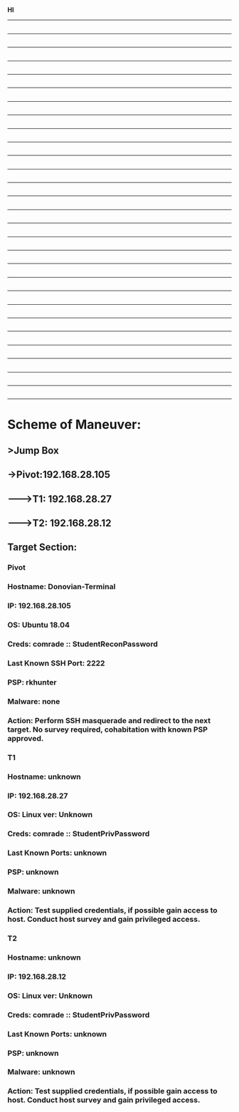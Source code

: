 ## 
### 
************************************HI************************************
__________________________________________________________________________________________________________________
## 
### 

__________________________________________________________________________________________________________________
## 
### 

__________________________________________________________________________________________________________________
## 
### 

__________________________________________________________________________________________________________________
## 
### 

__________________________________________________________________________________________________________________
## 
### 

__________________________________________________________________________________________________________________
## 
### 

__________________________________________________________________________________________________________________
## 
### 

__________________________________________________________________________________________________________________
## 
### 

__________________________________________________________________________________________________________________
## 
### 

__________________________________________________________________________________________________________________
## 
### 

__________________________________________________________________________________________________________________
## 
### 

__________________________________________________________________________________________________________________
## 
### 

__________________________________________________________________________________________________________________
## 
### 

__________________________________________________________________________________________________________________
## 
### 

__________________________________________________________________________________________________________________
## 
### 

__________________________________________________________________________________________________________________
## 
### 

__________________________________________________________________________________________________________________
## 
### 

__________________________________________________________________________________________________________________
## 
### 

__________________________________________________________________________________________________________________
## 
### 

__________________________________________________________________________________________________________________
## 
### 

__________________________________________________________________________________________________________________
## 
### 

__________________________________________________________________________________________________________________
## 
### 

__________________________________________________________________________________________________________________
## 
### 

__________________________________________________________________________________________________________________
## 
### 

__________________________________________________________________________________________________________________
## 
### 

__________________________________________________________________________________________________________________
## 
### 

__________________________________________________________________________________________________________________
## 
### 

__________________________________________________________________________________________________________________
## 
### 

__________________________________________________________________________________________________________________
# Scheme of Maneuver:
## >Jump Box
## ->Pivot:192.168.28.105
## --->T1: 192.168.28.27
## --->T2: 192.168.28.12

## Target Section:

### Pivot
### Hostname: Donovian-Terminal
### IP: 192.168.28.105
### OS: Ubuntu 18.04
### Creds: comrade :: StudentReconPassword
### Last Known SSH Port: 2222
### PSP: rkhunter
### Malware: none
### Action: Perform SSH masquerade and redirect to the next target. No survey required, cohabitation with known PSP approved.

### T1
### Hostname: unknown
### IP: 192.168.28.27
### OS: Linux ver: Unknown
### Creds: comrade :: StudentPrivPassword
### Last Known Ports: unknown
### PSP: unknown
### Malware: unknown
### Action: Test supplied credentials, if possible gain access to host. Conduct host survey and gain privileged access.

### T2
### Hostname: unknown
### IP: 192.168.28.12
### OS: Linux ver: Unknown
### Creds: comrade :: StudentPrivPassword
### Last Known Ports: unknown
### PSP: unknown
### Malware: unknown
### Action: Test supplied credentials, if possible gain access to host. Conduct host survey and gain privileged access.
